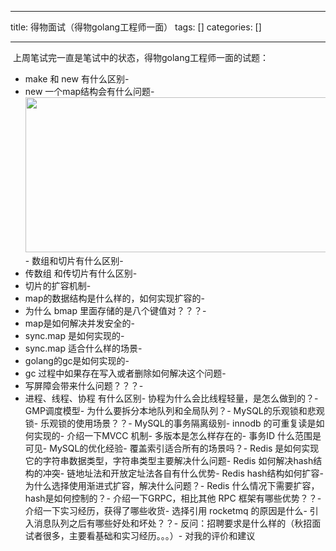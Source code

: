 
--- 
title:  得物面试（得物golang工程师一面） 
tags: []
categories: [] 

---


 上周笔试完一直是笔试中的状态，得物golang工程师一面的试题：
- make 和 new 有什么区别- <li>new 一个map结构会有什么问题- <img alt="" height="248" src="https://img-blog.csdnimg.cn/0844801240b24dfa87e48f10e2a66db8.png" width="632">- 数组和切片有什么区别- <li>传数组 和传切片有什么区别- <li>切片的扩容机制- <li>map的数据结构是什么样的，如何实现扩容的- <li>为什么 bmap 里面存储的是八个键值对？？？- <li>map是如何解决并发安全的- <li>sync.map 是如何实现的- <li>sync.map 适合什么样的场景- <li>golang的gc是如何实现的- <li>gc 过程中如果存在写入或者删除如何解决这个问题- <li>写屏障会带来什么问题？？？- <li>进程、线程、协程 有什么区别- 协程为什么会比线程轻量，是怎么做到的？- GMP调度模型- 为什么要拆分本地队列和全局队列？- MySQL的乐观锁和悲观锁- 乐观锁的使用场景？？- MySQL的事务隔离级别- innodb 的可重复读是如何实现的- 介绍一下MVCC 机制- 多版本是怎么样存在的- 事务ID 什么范围是可见- MySQL的优化经验- 覆盖索引适合所有的场景吗？- Redis 是如何实现它的字符串数据类型，字符串类型主要解决什么问题- Redis 如何解决hash结构的冲突- 链地址法和开放定址法各自有什么优势- Redis hash结构如何扩容- 为什么选择使用渐进式扩容，解决什么问题？- Redis 什么情况下需要扩容，hash是如何控制的？- 介绍一下GRPC，相比其他 RPC 框架有哪些优势？？- 介绍一下实习经历，获得了哪些收货- 选择引用 rocketmq 的原因是什么- 引入消息队列之后有哪些好处和坏处？？- 反问：招聘要求是什么样的（秋招面试者很多，主要看基础和实习经历。。。）- 对我的评价和建议   
 
